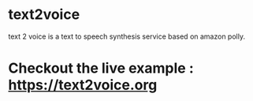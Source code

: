 # text2voice
text 2 voice is a text to speech synthesis service based on amazon polly.<br>
# Checkout the live example : https://text2voice.org
